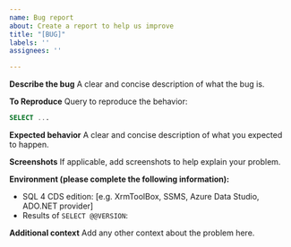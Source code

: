 ```yaml
---
name: Bug report
about: Create a report to help us improve
title: "[BUG]"
labels: ''
assignees: ''

---
```


**Describe the bug**
A clear and concise description of what the bug is.

**To Reproduce**
Query to reproduce the behavior:

```sql
SELECT ...
```

**Expected behavior**
A clear and concise description of what you expected to happen.

**Screenshots**
If applicable, add screenshots to help explain your problem.

**Environment (please complete the following information):**
 - SQL 4 CDS edition: [e.g. XrmToolBox, SSMS, Azure Data Studio, ADO.NET provider]
 - Results of `SELECT @@VERSION`:

**Additional context**
Add any other context about the problem here.
